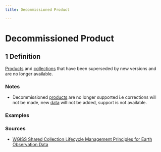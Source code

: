 ```yaml
---
title: Decommissioned Product

---
```


# Decommissioned Product

## 1 Definition

[Products](../product) and [collections](../collection) that have been superseded by new versions and are no longer available. 

### Notes
- Decommissioned [products](../product) are no longer supported i.e corrections will not be made, new [data](../data) will not be added, support is not available.

### Examples 

### Sources 
- [WGISS Shared Collection Lifecycle Management Principles for Earth Observation Data](https://ceos.org/document_management/Working_Groups/WGISS/Documents/Shared%20Collection%20Lifecycle%20Management%20Principles%20for%20Earth%20Observation%20Data_March2025.pdf)
